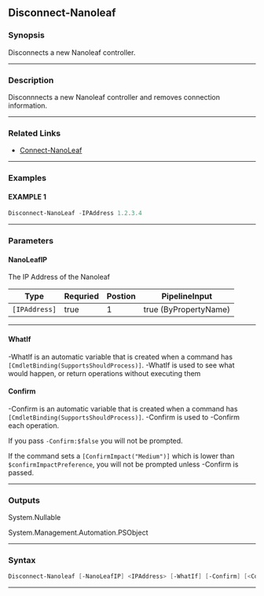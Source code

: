 
Disconnect-Nanoleaf
-------------------
### Synopsis
Disconnects a new Nanoleaf controller.

---
### Description

Disconnnects a new Nanoleaf controller and removes connection information.

---
### Related Links
* [Connect-NanoLeaf](Connect-NanoLeaf.md)
---
### Examples
#### EXAMPLE 1
```PowerShell
Disconnect-NanoLeaf -IPAddress 1.2.3.4
```

---
### Parameters
#### **NanoLeafIP**

The IP Address of the Nanoleaf



|Type             |Requried|Postion|PipelineInput        |
|-----------------|--------|-------|---------------------|
|```[IPAddress]```|true    |1      |true (ByPropertyName)|
---
#### **WhatIf**
-WhatIf is an automatic variable that is created when a command has ```[CmdletBinding(SupportsShouldProcess)]```.
-WhatIf is used to see what would happen, or return operations without executing them
#### **Confirm**
-Confirm is an automatic variable that is created when a command has ```[CmdletBinding(SupportsShouldProcess)]```.
-Confirm is used to -Confirm each operation.
    
If you pass ```-Confirm:$false``` you will not be prompted.
    
    
If the command sets a ```[ConfirmImpact("Medium")]``` which is lower than ```$confirmImpactPreference```, you will not be prompted unless -Confirm is passed.

---
### Outputs
System.Nullable


System.Management.Automation.PSObject


---
### Syntax
```PowerShell
Disconnect-Nanoleaf [-NanoLeafIP] <IPAddress> [-WhatIf] [-Confirm] [<CommonParameters>]
```
---


